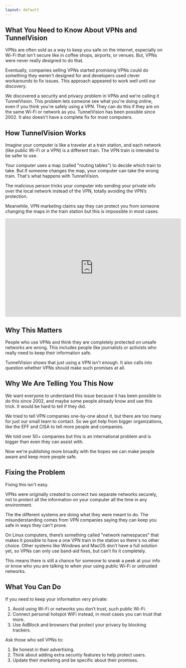 ```yaml
---
layout: default
---
```

## What You Need to Know About VPNs and TunnelVision
VPNs are often sold as a way to keep you safe on the internet, especially on Wi-Fi that isn't secure like in coffee shops, airports, or venues. But, VPNs were never really designed to do that. 

Eventually, companies selling VPNs started promising VPNs could do something they weren't designed for and developers used clever workarounds to fix issues. This approach appeared to work well until our discovery. 

We discovered a security and privacy problem in VPNs and we're calling it TunnelVision. This problem lets someone see what you're doing online, even if you think you're safely using a VPN. They can do this if they are on the same Wi-Fi or network as you. TunnelVision has been possible since 2002. It also doesn't have a complete fix for most computers.


## How TunnelVision Works

Imagine your computer is like a traveler at a train station, and each network (like public Wi-Fi or a VPN) is a different train. The VPN train is intended to be safer to use. 

Your computer uses a map (called "routing tables") to decide which train to take. But if someone changes the map, your computer can take the wrong train. That's what happens with TunnelVision. 

The malicious person tricks your computer into sending your private info over the local network instead of the VPN, totally avoiding the VPN’s protection.

Meanwhile, VPN marketing claims say they can protect you from someone changing the maps in the train station but this is impossible in most cases.

<iframe width="560" height="315" align="center" src="https://www.youtube.com/embed/ajsLmZia6UU?si=tjakCcpuNF-KnGd9" title="YouTube video player" frameborder="0" allow="accelerometer; autoplay; clipboard-write; encrypted-media; gyroscope; picture-in-picture; web-share" referrerpolicy="strict-origin-when-cross-origin" allowfullscreen></iframe>

## Why This Matters

People who use VPNs and think they are completely protected on unsafe networks are wrong. This includes people like journalists or activists who really need to keep their information safe. 

TunnelVision shows that just using a VPN isn't enough. It also calls into question whether VPNs should make such promises at all.

## Why We Are Telling You This Now

We want everyone to understand this issue because it has been possible to do this since 2002, and maybe some people already know and use this trick. It would be hard to tell if they did.

We tried to tell VPN companies one-by-one about it, but there are too many for just our small team to contact. So we got help from bigger organizations, like the EFF and CISA to tell more people and companies. 

We told over 50+ companies but this is an international problem and is bigger than even they can assist with.

Now we're publishing more broadly with the hopes we can make people aware and keep more people safe.

## Fixing the Problem

Fixing this isn't easy. 

VPNs were originally created to connect two separate networks securely, not to protect all the information on your computer all the time in any environment.

The the different systems are doing what they were meant to do. The misunderstanding comes from VPN companies saying they can keep you safe in ways they can't prove.

On Linux computers, there’s something called "network namespaces" that makes it possible to have a one VPN train in the station so there's no other choice. Other systems like Windows and MacOS don’t have a full solution yet, so VPNs can only use band-aid fixes, but can’t fix it completely. 

This means there is still a chance for someone to sneak a peek at your info or know who you are talking to when your using public Wi-Fi or untrusted networks.

## What You Can Do

If you need to keep your information very private:
1.  Avoid using Wi-Fi or networks you don’t trust, such public Wi-Fi.
1.  Connect personal hotspot WiFi instead, in most cases you can trust that more.
1.  Use AdBlock and browsers that protect your privacy by blocking trackers.

Ask those who sell VPNs to:
1.  Be honest in their advertising.
1.  Think about adding extra security features to help protect users.
1.  Update their marketing and be specific about their promises.

